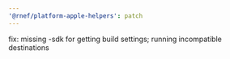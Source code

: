 ```yaml
---
'@rnef/platform-apple-helpers': patch
---
```


fix: missing -sdk for getting build settings; running incompatible destinations
